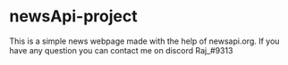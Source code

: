 # newsApi-project
This is a simple news webpage made with the help of newsapi.org.
If you have any question you can contact me on discord Raj_#9313
